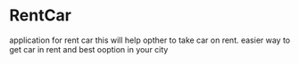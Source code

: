 # RentCar
application for rent  car this will help opther to take car on rent. 
easier way to  get car in rent and best ooption in your city 
